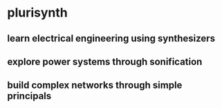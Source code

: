 # plurisynth

## learn electrical engineering using synthesizers

## explore power systems through sonification

## build complex networks through simple principals